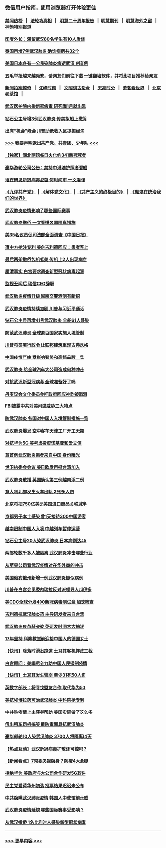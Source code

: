 ### [微信用户指南，使用浏览器打开体验更佳](https://github.com/gfw-breaker/banned-news1/blob/master/indexes/wechat-guide.md?t=0)
#### [禁闻热榜](热点新闻.md?t=0)  &nbsp;&nbsp;|&nbsp;&nbsp; [法轮功真相](https://github.com/gfw-breaker/truth/blob/master/README.md?t=0) &nbsp;&nbsp;|&nbsp;&nbsp; [明慧二十周年报告](https://github.com/gfw-breaker/mh-reports/blob/master/README.md?t=0) &nbsp;&nbsp;|&nbsp;&nbsp;[明慧期刊](https://github.com/gfw-breaker/mh-qikan) &nbsp;&nbsp;|&nbsp;&nbsp; [明慧海外之窗](https://github.com/gfw-breaker/mh-news/blob/master/README.md?t=0) &nbsp;&nbsp;|&nbsp;&nbsp; [神韵特别报道](https://github.com/gfw-breaker/mh-news/blob/master/shenyun.md?t=0)
#### [印度外长：滞留武汉80名学生有10人发烧](../pages/nsc418/n11853821.md?t=02082155) 
#### [泰国再增7例武汉肺炎 确诊病例共32个](../pages/nsc418/n11853808.md?t=02082155) 
#### [美国日本各有一公民染肺炎病逝武汉 创首例](../pages/nsc418/n11853509.md?t=02082155) 
#### 五毛举报越来越频繁，请网友们前往下载 [一键翻墙软件](https://github.com/gfw-breaker/ssr-accounts)，并将此项目推荐给亲友
#### [新闻拍案惊奇](https://github.com/gfw-breaker/banned-news1/blob/master/pages/link4.md) &nbsp;&nbsp;|&nbsp;&nbsp; [江峰时刻](https://github.com/gfw-breaker/banned-news1/blob/master/pages/link4.md) &nbsp;&nbsp;|&nbsp;&nbsp; [文昭谈古论今](https://github.com/gfw-breaker/banned-news1/blob/master/pages/link4.md) &nbsp;&nbsp;|&nbsp;&nbsp; [天亮时分](https://github.com/gfw-breaker/banned-news1/blob/master/pages/link4.md) &nbsp;&nbsp;|&nbsp;&nbsp; [萧茗看世界](https://github.com/gfw-breaker/banned-news1/blob/master/pages/link4.md) &nbsp;&nbsp;|&nbsp;&nbsp; [北京老茶馆](https://github.com/gfw-breaker/banned-news1/blob/master/pages/link4.md) &nbsp;&nbsp;|&nbsp;&nbsp; 
#### [武汉医护院内染新冠病毒 研究曝1月就出现](../pages/nsc418/n11852928.md?t=02082155) 
#### [钻石公主号增3例武汉肺炎 传美拟船上撤侨](../pages/nsc418/n11853240.md?t=02082155) 
#### [出席“机会”峰会 川普助低收入区提振经济](../pages/nsc418/n11853232.md?t=02082155) 
#### [>>> 我要声明退出共产党、共青团、少年队 <<<](https://github.com/begood0513/goodnews/blob/master/quit/letter.md) 
#### [【独家】湖北两馆每日火化约341新冠死者](../pages/nsc418/n11845444.md?t=02082155) 
#### [豪华游轮公司公告：禁持中港澳护照者登船](../pages/nsc418/n11852761.md?t=02082155) 
#### [谁在研发新冠病毒疫苗 何时问市 一文看懂](../pages/nsc418/n11852840.md?t=02082155) 
#### [《九评共产党》](https://github.com/begood0513/9ping.md/blob/master/README.md) &nbsp;|&nbsp; [《解体党文化》](../../../../jtdwh.md/blob/master/README.md)  &nbsp;|&nbsp; [《共产主义的终极目的》](../../../../gczydzjmd.md/blob/master/README.md) &nbsp;|&nbsp; [《魔鬼在统治我们的世界》](../../../../mgztzwmdsj.md/blob/master/README.md) 
#### [武汉肺炎疫情影响了哪些国际赛事](../pages/nsc418/n11852441.md?t=02082155) 
#### [武汉肺炎撤侨 一文看懂各国隔离措施](../pages/nsc418/n11844216.md?t=02082155) 
#### [美35名议员促司法部全面调查《中国日报》](../pages/nsc418/n11852435.md?t=02082155) 
#### [遭中方抢注专利 美企吉利德回应：患者至上](../pages/nsc418/n11852037.md?t=02082155) 
#### [最后两架撤侨包机抵美 传机上2人出现病症](../pages/nsc418/n11852173.md?t=02082155) 
#### [厘清事实 白宫要求调查新型冠状病毒起源](../pages/nsc418/n11852106.md?t=02082155) 
#### [监视丑闻后 瑞信CEO辞职](../pages/nsc418/n11852127.md?t=02082155) 
#### [武汉肺炎疫情升级 越南交警酒测有新招](../pages/nsc418/n11851632.md?t=02082155) 
#### [武汉肺炎疫情持续加剧 川普与习近平通话](../pages/nsc418/n11851613.md?t=02082155) 
#### [钻石公主号再增41例武汉肺炎 全船61人感染](../pages/nsc418/n11850401.md?t=02082155) 
#### [防范武汉肺炎 全球逾百国家实施入境管制](../pages/nsc418/n11850557.md?t=02082155) 
#### [川普将签署行政令 让联邦建筑重现古典风格](../pages/nsc418/n11850654.md?t=02082155) 
#### [中国疫情严峻 受影响奢侈和高档品牌一览](../pages/nsc418/n11850319.md?t=02082155) 
#### [武汉肺炎 给全球汽车大公司造成何种冲击](../pages/nsc418/n11850056.md?t=02082155) 
#### [对抗武汉新型冠病毒 全球准备好了吗](../pages/nsc418/n11850142.md?t=02082155) 
#### [丹麦议会文化委员会吁政府回应神韵被取消](../pages/nsc418/n11849312.md?t=02082155) 
#### [FBI披露中共对美间谍威胁三大特点](../pages/nsc418/n11849700.md?t=02082155) 
#### [防武汉肺炎 各国对中国人入境管制措施一览](../pages/nsc418/n11838726.md?t=02082155) 
#### [武汉肺炎爆发 空中客车天津工厂开工无期](../pages/nsc418/n11849634.md?t=02082155) 
#### [对抗华为5G 美考虑投资诺基亚和爱立信](../pages/nsc418/n11849510.md?t=02082155) 
#### [意首例武汉肺炎患者来自中国 身份曝光](../pages/nsc418/n11849454.md?t=02082155) 
#### [世卫执委会会议 美日欧发声挺台湾加入](../pages/nsc418/n11849433.md?t=02082155) 
#### [武汉肺炎散播 英国确认第三例越南添二例](../pages/nsc418/n11849439.md?t=02082155) 
#### [意大利北部发生火车出轨 2死多人伤](../pages/nsc418/n11848999.md?t=02082155) 
#### [北京将把750亿美元美国进口商品关税减半](../pages/nsc418/n11848896.md?t=02082155) 
#### [京都男子本土感染 曾1天接待300中国游客](../pages/nsc418/n11848641.md?t=02082155) 
#### [越南限制中国人入境 中越列车暂停运营](../pages/nsc418/n11847844.md?t=02082155) 
#### [钻石公主号20人染武汉肺炎 日本病例达45](../pages/nsc418/n11847823.md?t=02082155) 
#### [两邮轮数千多人被隔离 武汉肺炎冲击哪些行业](../pages/nsc418/n11847456.md?t=02082155) 
#### [从苹果公司看武汉疫情对在华外商的冲击](../pages/nsc418/n11847586.md?t=02082155) 
#### [美国俄亥俄州新增一例武汉肺炎疑似病例](../pages/nsc418/n11847714.md?t=02082155) 
#### [川普在白宫会见委内瑞拉反对派领导人瓜伊多](../pages/nsc418/n11847391.md?t=02082155) 
#### [美CDC全球分发400新冠病毒测试盒 加速筛查](../pages/nsc418/n11847260.md?t=02082155) 
#### [吉利德抗武汉肺炎药 主导研发者来自台湾](../pages/nsc418/n11847064.md?t=02082155) 
#### [武汉肺炎疫苗获突破 英研发时间大大缩短](../pages/nsc418/n11846915.md?t=02082155) 
#### [17年坚持 科隆教堂前迎接中国人的德国女士](../pages/nsc418/n11846781.md?t=02082155) 
#### [【快讯】降落时滑出跑道 土耳其客机摔成三截](../pages/nsc418/n11847021.md?t=02082155) 
#### [白宫顾问：美竭尽全力助中国人民遏制疫情](../pages/nsc418/n11846756.md?t=02082155) 
#### [【快讯】土耳其发生雪崩 至少31死50人伤](../pages/nsc418/n11846680.md?t=02082155) 
#### [英数字部长：将寻找盟友合作 取代华为5G](../pages/nsc418/n11846485.md?t=02082155) 
#### [美抗埃博拉药可治武汉肺炎 中科院抢专利](../pages/nsc418/n11846409.md?t=02082155) 
#### [中共称疫情上未获得帮助 美国实际做了这么多](../pages/nsc418/n11846008.md?t=02082155) 
#### [俄出租车司机搞笑 戴防毒面具抗武汉肺炎](../pages/nsc418/n11845703.md?t=02082155) 
#### [豪华邮轮10人染武汉肺炎 3700人将隔离14天](../pages/nsc418/n11845543.md?t=02082155) 
#### [【热点互动】武汉新冠病毒扩散还可控吗？](../pages/nsc418/n11844750.md?t=02082155) 
#### [【新闻看点】7常委央视隐身？防疫4大悬疑](../pages/nsc418/n11844611.md?t=02082155) 
#### [拒绝华为 美政府与大公司合作研发5G软件](../pages/nsc418/n11844625.md?t=02082155) 
#### [民主党爱荷华州初选 投票结果迟迟未公布](../pages/nsc418/n11844207.md?t=02082155) 
#### [中共隐瞒武汉肺炎疫情 韩国人中使馆前示威](../pages/nsc418/n11844084.md?t=02082155) 
#### [武汉肺炎疫情延烧 哪些国际赛事受影响？](../pages/nsc418/n11843958.md?t=02082155) 
#### [从武汉撤侨 1名比利时人感染新型冠状病毒](../pages/nsc418/n11843977.md?t=02082155) 

----
#### [ >>> 更早内容 <<< ](../indexes/nsc418-earlier.md)
